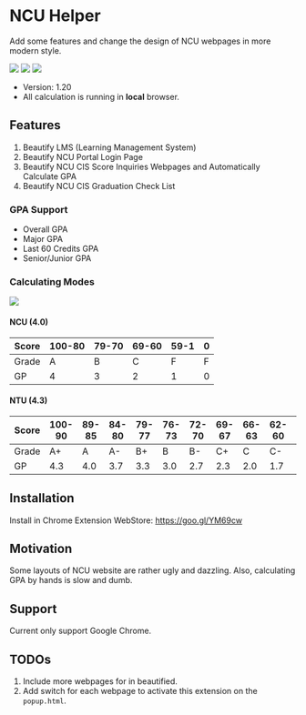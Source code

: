 # NCU Helper
Add some features and change the design of NCU webpages in more modern style.

<img src="https://i.imgur.com/OcwXEBk.png">
<img src="https://i.imgur.com/R2joDQJ.png">
<img src="https://i.imgur.com/hukqQzO.png">

* Version: 1.20
* All calculation is running in **local** browser.

## Features

1. Beautify LMS (Learning Management System)
2. Beautify NCU Portal Login Page
3. Beautify NCU CIS Score Inquiries Webpages and Automatically Calculate GPA
4. Beautify NCU CIS Graduation Check List

### GPA Support
* Overall GPA
* Major GPA
* Last 60 Credits GPA
* Senior/Junior GPA

### Calculating Modes

<img src="https://i.imgur.com/QcwunE7.gif">

#### NCU (4.0)

| Score | 100-80 | 79-70 | 69-60 | 59-1 | 0 |
|-------|--------|-------|-------|------|---|
| Grade | A      | B     | C     | F    | F |
| GP    | 4      | 3     | 2     | 1    | 0 |

#### NTU (4.3)

| Score | 100-90 | 89-85 | 84-80 | 79-77 | 76-73 | 72-70 | 69-67 | 66-63 | 62-60 | 59-0 |
|-------|--------|-------|-------|-------|-------|-------|-------|-------|-------|------|
| Grade | A+     | A     | A-    | B+    | B     | B-    | C+    | C     | C-    | F    |
| GP    | 4.3    | 4.0   | 3.7   | 3.3   | 3.0   | 2.7   | 2.3   | 2.0   | 1.7   | 0    |

## Installation

Install in Chrome Extension WebStore: https://goo.gl/YM69cw

## Motivation
Some layouts of NCU website are rather ugly and dazzling. Also, calculating GPA
by hands is slow and dumb.

## Support
Current only support Google Chrome.

## TODOs

1. Include more webpages for in beautified.
2. Add switch for each webpage to activate this extension on the `popup.html`.